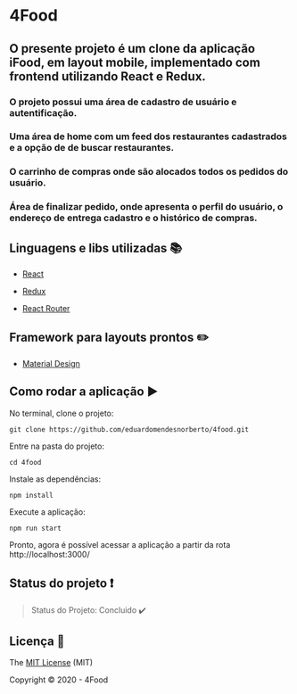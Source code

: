 
  


# 4Food

## O presente projeto é um clone da aplicação iFood, em layout mobile, implementado com frontend utilizando React e Redux.

  

### O projeto possui uma área de cadastro de usuário e autentificação.

### Uma área de home com um feed dos restaurantes cadastrados e a opção de de buscar restaurantes.

### O carrinho de compras onde são alocados todos os pedidos do usuário. 

### Área de finalizar pedido, onde apresenta o perfil do usuário, o endereço de entrega cadastro e o histórico de compras.


  

## Linguagens e libs utilizadas :books:

  

-  [React](https://pt-br.reactjs.org/)

-  [Redux](https://redux.js.org/)

-  [React Router](https://reacttraining.com/react-router/web)

  

## Framework para layouts prontos :pencil2:

  

-  [Material Design]([https://material-ui.com/pt/](https://material-ui.com/pt/))



## Como rodar a aplicação :arrow_forward:

No terminal, clone o projeto: 

```
git clone https://github.com/eduardomendesnorberto/4food.git
```
Entre na pasta do projeto:

```
cd 4food
```
Instale as dependências: 

```
npm install
```

Execute a aplicação:

```
npm run start
```
Pronto, agora é possível acessar a aplicação a partir da rota http://localhost:3000/


  ## Status do projeto :heavy_exclamation_mark:

> Status do Projeto: Concluido :heavy_check_mark:


## Licença :floppy_disk:

The [MIT License]() (MIT)

Copyright :copyright: 2020 - 4Food